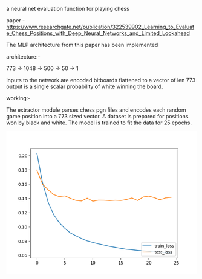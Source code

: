 a neural net evaluation function for playing chess 

paper - https://www.researchgate.net/publication/322539902_Learning_to_Evaluate_Chess_Positions_with_Deep_Neural_Networks_and_Limited_Lookahead 

The MLP architecture from this paper has been implemented

architecture:-

773 -> 1048 -> 500 -> 50 -> 1

inputs to the network are encoded bitboards flattened to a vector of len 773
output is a single scalar probability of white winning the board.

working:-

The extractor module parses chess pgn files and encodes each random game position into a 773 sized vector. A dataset is prepared for positions won by black and white. The model is trained to fit the data for 25 epochs.

<img src='mse_nosig.png'>

 